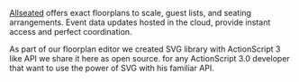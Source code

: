 [Allseated](http://www.allseated.com/) offers exact floorplans to scale, guest lists, and seating arrangements.
Event data updates hosted in the cloud, provide instant access and perfect coordination.

As part of our floorplan editor we created SVG library with ActionScript 3 like API
we share it here as open source. for any ActionScript 3.0 developer that want to use the power of SVG with his familiar API.


